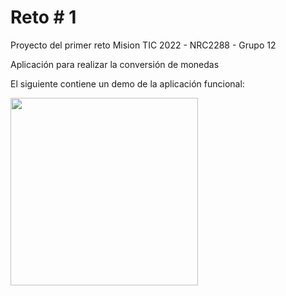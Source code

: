 # Reto # 1

Proyecto del primer reto Mision TIC 2022 - NRC2288 - Grupo 12

Aplicación para realizar la conversión de monedas 

El siguiente contiene un demo de la aplicación funcional:

<img src="https://user-images.githubusercontent.com/4458129/173209201-ecf02c3e-8571-42a0-92d5-5a9111f5b3b0.gif" width="300" />
